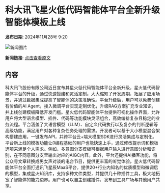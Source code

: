 # 科大讯飞星火低代码智能体平台全新升级 智能体模板上线

**发布日期**: 2024年11月28号 9:20

![新闻图片](https://pic.chinaz.com/picmap/thumb/201811151656206297_5.jpg)

**新闻链接**: [点击查看原文](https://www.aibase.com/zh/news/13539)

## 内容

科大讯飞股份有限公司近日宣布其星火低代码智能体平台全新升级，星火低代码智能体平台的升级，通过快速搭建和灵活定制，大大缩短了开发周期，拓展了应用场景，并通过数据集成提高了智能体的决策准确性。平台升级后，用户可以免费创建有价值的AI Agent，接入微调平台实现定制优化，升级RAG方案扩充专业知识，并上线创建模板降低开发门槛。星火低代码智能体平台提供可视化操作界面，允许用户将大型语言模型、插件、代码等功能模块灵活组合，高效编排复杂且稳定的业务流程。平台涵盖了大语言模型（LLM）、自定义代码执行以及复杂的判断逻辑等高级功能，满足用户对各种复杂任务处理的需求。开发者可以基于大小模型混合架构搭建应用，一键发布API，并跨平台云+端大模型SDK进行灵活集成与定制化。平台新上线的模板功能让0编程基础的用户也能快速上手，通过修改提示词和模板选项来满足个人需求。例如，多意图分支模板可根据用户输入进行意图分析和识别，在不同意图分支里输出对应的AIGC内容。此外，平台还提供AI播客功能，将公众号文章转换成男女声对谈的电台节目，提供更丰富的听觉体验。星火低代码智能体平台全面打通讯飞星辰MaaS平台，提供20+行业内知名的优质模型和微调后的模型，集成星火知识库，支持多种文件类型，并提供几十种插件工具，极大地拓宽了智能体的能力边界。用户也可以自主创建插件，发布到工具广场与其他用户共享。
